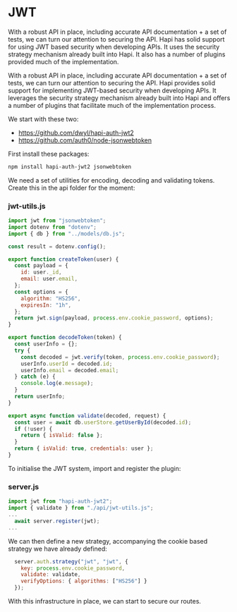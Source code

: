 # JWT

With a robust API in place, including accurate API documentation + a set of tests, we can turn our attention to securing the API. Hapi has solid support for using JWT based security when developing APIs. It uses the security strategy mechanism already built into Hapi. It also has a number of plugins provided much of the implementation.

With a robust API in place, including accurate API documentation + a set of tests, we can turn our attention to securing the API. Hapi provides solid support for implementing JWT-based security when developing APIs. It leverages the security strategy mechanism already built into Hapi and offers a number of plugins that facilitate much of the implementation process.

We start with these two:

- https://github.com/dwyl/hapi-auth-jwt2
- https://github.com/auth0/node-jsonwebtoken

First install these packages:

~~~bash
npm install hapi-auth-jwt2 jsonwebtoken
~~~

We need a set of utilities for encoding, decoding and validating tokens. Create this in the api folder for the moment:

### jwt-utils.js

~~~javascript
import jwt from "jsonwebtoken";
import dotenv from "dotenv";
import { db } from "../models/db.js";

const result = dotenv.config();

export function createToken(user) {
  const payload = {
    id: user._id,
    email: user.email,
  };
  const options = {
    algorithm: "HS256",
    expiresIn: "1h",
  };
  return jwt.sign(payload, process.env.cookie_password, options);
}

export function decodeToken(token) {
  const userInfo = {};
  try {
    const decoded = jwt.verify(token, process.env.cookie_password);
    userInfo.userId = decoded.id;
    userInfo.email = decoded.email;
  } catch (e) {
    console.log(e.message);
  }
  return userInfo;
}

export async function validate(decoded, request) {
  const user = await db.userStore.getUserById(decoded.id);
  if (!user) {
    return { isValid: false };
  }
  return { isValid: true, credentials: user };
}
~~~

To initialise the JWT system, import and register the plugin:

### server.js

~~~javascript
import jwt from "hapi-auth-jwt2";
import { validate } from "./api/jwt-utils.js";
...
  await server.register(jwt);
...

~~~

We can then define a new strategy, accompanying the cookie based strategy we have already defined:

~~~javascript
  server.auth.strategy("jwt", "jwt", {
    key: process.env.cookie_password,
    validate: validate,
    verifyOptions: { algorithms: ["HS256"] }
  });
~~~

With this infrastructure in place, we can start to secure our routes.


